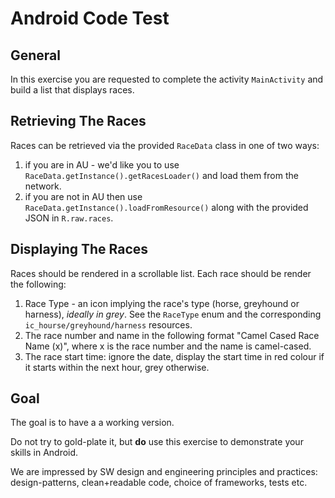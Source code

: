 # Android Code Test

## General

In this exercise you are requested to complete the activity `MainActivity` and build a list that displays races.

## Retrieving The Races

Races can be retrieved via the provided `RaceData` class in one of two ways:
1. if you are in AU - we'd like you to use `RaceData.getInstance().getRacesLoader()` and load them from the network.
2. if you are not in AU then use `RaceData.getInstance().loadFromResource()` along with the provided JSON in `R.raw.races`.

## Displaying The Races

Races should be rendered in a scrollable list. Each race should be render the following:
1. Race Type - an icon implying the race's type (horse, greyhound or harness), *ideally in grey*. See the `RaceType` enum and the corresponding `ic_hourse/greyhound/harness` resources.
2. The race number and name in the following format "Camel Cased Race Name (x)", where x is the race number and the name is camel-cased.
3. The race start time: ignore the date, display the start time in red colour if it starts within the next hour, grey otherwise. 

## Goal
The goal is to have a a working version. 

Do not try to gold-plate it, but **do** use this exercise to demonstrate your skills in Android.

We are impressed by SW design and engineering principles and practices: design-patterns, clean+readable code, choice of frameworks, tests etc.
